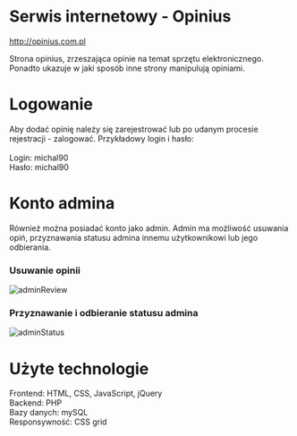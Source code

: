 # Serwis internetowy - Opinius

http://opinius.com.pl

Strona opinius, zrzeszająca opinie na temat sprzętu elektronicznego. Ponadto ukazuje w jaki sposób inne strony manipulują opiniami.

# Logowanie

Aby dodać opinię należy się zarejestrować lub po udanym procesie rejestracji - zalogować.
Przykładowy login i hasło: <br><br>
Login: michal90 <br>
Hasło: michal90

# Konto admina

Również można posiadać konto jako admin. Admin ma możliwość usuwania opiń, przyznawania statusu admina innemu użytkownikowi lub jego odbierania.
<br>
### Usuwanie opinii
![adminReview](https://user-images.githubusercontent.com/47980159/55991350-5c0c0c80-5caa-11e9-8b3f-b76df1ff2cd5.jpg)
<br>
### Przyznawanie i odbieranie statusu admina
![adminStatus](https://user-images.githubusercontent.com/47980159/55992210-4f88b380-5cac-11e9-9de0-25ad56d2547c.jpg)

# Użyte technologie

Frontend: HTML, CSS, JavaScript, jQuery <br>
Backend: PHP <br>
Bazy danych: mySQL <br>
Responsywność: CSS grid
